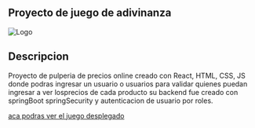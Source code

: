 ## Proyecto de juego de adivinanza 

![Logo](https://i.pinimg.com/736x/a7/25/8b/a7258b90ea3932f420e7468f7b8a2fa7.jpg)

## Descripcion
Proyecto de pulperia de precios online creado con React, HTML, CSS, JS donde podras ingresar un usuario o usuarios para validar quienes puedan ingresar a ver losprecios de cada producto su backend fue creado con springBoot springSecurity y autenticacion de usuario por roles.

[aca podras ver el juego desplegado](https://pulperia.vercel.app/producto)
